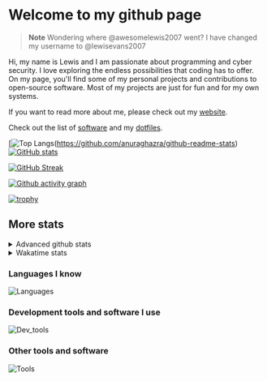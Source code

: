 # Welcome to my github page

> **Note**
> Wondering where @awesomelewis2007 went? I have changed my username to @lewisevans2007

Hi, my name is Lewis and I am passionate about programming and cyber security. I love exploring the endless possibilities that coding has to offer. On my page, you'll find some of my personal projects and contributions to open-source software. Most of my projects are just for fun and for my own systems.

If you want to read more about me, please check out my [website](https://lewisevans2007.github.io/).

Check out the list of [software](https://github.com/lewisevans2007/lewisevans2007/blob/master/software.md) and my [dotfiles](https://github.com/lewisevans2007/dotfiles).

[![Top Langs](https://github-readme-stats.vercel.app/api/top-langs/?username=lewisevans2007&hide=html,css,jupyter%20notebook&langs_count=10&layout=donut&theme=transparent&exclude_repo=GPT-code-repository,Obsidian_vault,Apple-PowerManagement,Apple-Security,CMake,qemu,swift,tcpdump,xnu)(https://github.com/anuraghazra/github-readme-stats) 
[![GitHub stats](https://github-readme-stats.vercel.app/api?username=lewisevans2007&show_icons=true&theme=transparent)](https://github.com/anuraghazra/github-readme-stats)

[![GitHub Streak](https://streak-stats.demolab.com?user=lewisevans2007&theme=transparent)](https://git.io/streak-stats)

[![Github activity graph](https://github-readme-activity-graph.vercel.app/graph?username=lewisevans2007&theme=github-compact&area=true)](https://github.com/ashutosh00710/github-readme-activity-graph)

[![trophy](https://github-profile-trophy.vercel.app/?username=lewisevans2007&theme=darkhub)](https://github.com/ryo-ma/github-profile-trophy)

## More stats
<details close>
<summary>Advanced github stats</summary>
<br>
  
![Metrics](https://raw.githubusercontent.com/lewisevans2007/lewisevans2007/master/github-metrics.svg)
  
</details>

<details close>
<summary>Wakatime stats</summary>
<br>

<!--START_SECTION:waka-->

```txt
C++           3 hrs 53 mins   █████████░░░░░░░░░░░░░░░░   35.78 %
Markdown      1 hr 10 mins    ██▓░░░░░░░░░░░░░░░░░░░░░░   10.89 %
C             54 mins         ██░░░░░░░░░░░░░░░░░░░░░░░   08.44 %
Bash          54 mins         ██░░░░░░░░░░░░░░░░░░░░░░░   08.43 %
Makefile      43 mins         █▓░░░░░░░░░░░░░░░░░░░░░░░   06.61 %
Other         39 mins         █▓░░░░░░░░░░░░░░░░░░░░░░░   06.02 %
Docker        30 mins         █░░░░░░░░░░░░░░░░░░░░░░░░   04.65 %
HTML          28 mins         █░░░░░░░░░░░░░░░░░░░░░░░░   04.41 %
CMake         28 mins         █░░░░░░░░░░░░░░░░░░░░░░░░   04.38 %
Python        24 mins         █░░░░░░░░░░░░░░░░░░░░░░░░   03.80 %
CSS           12 mins         ▒░░░░░░░░░░░░░░░░░░░░░░░░   01.90 %
Git Config    8 mins          ▒░░░░░░░░░░░░░░░░░░░░░░░░   01.26 %
fish          7 mins          ▒░░░░░░░░░░░░░░░░░░░░░░░░   01.19 %
Objective-C   7 mins          ▒░░░░░░░░░░░░░░░░░░░░░░░░   01.13 %
YAML          3 mins          ░░░░░░░░░░░░░░░░░░░░░░░░░   00.47 %
```

<!--END_SECTION:waka-->
</details>

### Languages I know
![Languages](https://skillicons.dev/icons?i=python,cpp,cs,c,javascript,nodejs,dotnet,bash,css,html,rust)
### Development tools and software I use
![Dev_tools](https://skillicons.dev/icons?i=git,docker,github,googlecloud,vscode,visualstudio,raspberrypi,linux,powershell,replit)
### Other tools and software
![Tools](https://skillicons.dev/icons?i=blender,ps,pr,ai,xd,figma)

